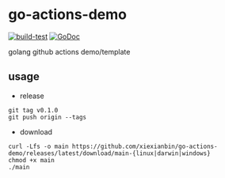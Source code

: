 # go-actions-demo

[![build-test](https://github.com/xiexianbin/go-actions-demo/actions/workflows/workflow.yaml/badge.svg)](https://github.com/xiexianbin/go-actions-demo/actions/workflows/workflow.yaml)
[![GoDoc](https://godoc.org/github.com/xiexianbin/go-actions-demo?status.svg)](https://pkg.go.dev/github.com/xiexianbin/go-actions-demo)

golang github actions demo/template

## usage

- release

```
git tag v0.1.0
git push origin --tags
```

- download
```
curl -Lfs -o main https://github.com/xiexianbin/go-actions-demo/releases/latest/download/main-{linux|darwin|windows}
chmod +x main
./main
```

